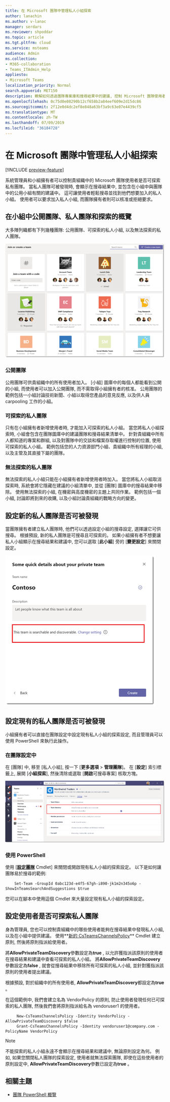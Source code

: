 ```yaml
---
title: 在 Microsoft 團隊中管理私人小組探索
author: lanachin
ms.author: v-lanac
manager: serdars
ms.reviewer: shpoddar
ms.topic: article
ms.tgt.pltfrm: cloud
ms.service: msteams
audience: Admin
ms.collection:
- M365-collaboration
- Teams_ITAdmin_Help
appliesto:
- Microsoft Teams
localization_priority: Normal
search.appverid: MET150
description: 瞭解如何透過團隊專案庫和搜尋結果中的建議, 控制 Microsoft 團隊使用者是否可探索私人團隊。
ms.openlocfilehash: 0c75d0e08290b12cf658b2a84eef609e2d15dc86
ms.sourcegitcommit: 2f12e0d4dc2ef8e848a63bf3a9c63e07e4439cf5
ms.translationtype: MT
ms.contentlocale: zh-TW
ms.lasthandoff: 07/09/2019
ms.locfileid: "36184728"
---
```

# <a name="manage-discovery-of-private-teams-in-microsoft-teams"></a>在 Microsoft 團隊中管理私人小組探索

[!INCLUDE [preview-feature](includes/preview-feature.md)]

系統管理員和小組擁有者可以控制貴組織中的 Microsoft 團隊使用者是否可探索私有團隊。 當私人團隊可被發現時, 會顯示在搜尋結果中, 並包含在小組中與團隊中的公用小組有關的建議中。 這可讓使用者輕鬆搜尋並找到他們想要加入的私人小組。 使用者可以要求加入私人小組, 而團隊擁有者則可以核准或拒絕要求。

## <a name="overview-of-public-teams-private-teams-and-discovery-in-teams"></a>在小組中公開團隊、私人團隊和探索的概覽

大多陣列織都有下列幾種團隊: 公用團隊、可探索的私人小組, 以及無法探索的私人團隊。

![小組圖庫的螢幕擷取畫面](media/private-team-discovery-team-gallery.png)

### <a name="public-teams"></a>公開團隊

公用團隊可供貴組織中的所有使用者加入。 [小組] 圖庫中的每個人都能看到公開的小組, 而使用者可以加入公開團隊, 而不需取得小組擁有者的核准。 公用團隊的範例包括一小組討論技術新聞、小組以取得您產品的意見反應, 以及供人員 carpooling 工作的小組。

### <a name="discoverable-private-teams"></a>可探索的私人團隊

只有在小組擁有者新增使用者時, 才能加入可探索的私人小組。 當您將私人小組探索時, 小組會包含在團隊圖庫中的建議團隊和搜尋結果清單中。 針對貴組織中所有人都知道的專案和群組, 以及對團隊中的交談和檔案存取權進行控制的位置, 使用可探索的私人小組。 範例包括您的人力資源部門小組、貴組織中所有經理的小組, 以及主管及其直接下屬的團隊。

### <a name="non-discoverable-private-teams"></a>無法探索的私人團隊

無法探索的私人小組只能在小組擁有者新增使用者時加入。 當您將私人小組取消探索時, 系統會將它隱藏在建議的小組清單中, 並從 [團隊] 圖庫中的搜尋結果中移除。 使用無法探索的小組, 在機密與高度機密的主題上共同作業。 範例包括一個小組, 討論即將到來的收購, 以及小組討論貴組織的戰略方向的變更。

## <a name="set-whether-new-private-teams-are-discoverable"></a>設定新的私人團隊是否可被發現

當團隊擁有者建立私人團隊時, 他們可以透過設定小組的搜尋設定, 選擇讓它可供搜尋。 根據預設, 新的私人團隊是可搜尋且可探索的。 如果小組擁有者不想要讓私人小組顯示在搜尋結果和建議中, 您可以選取 [**此小組**] 旁的 [**變更設定**] 來關閉設定。

![新私人團隊探索設定的螢幕擷取畫面](media/private-team-discovery-new-team.png)

## <a name="set-whether-existing-private-teams-are-discoverable"></a>設定現有的私人團隊是否可被發現

小組擁有者可以直接在團隊設定中設定現有私人小組的探索設定, 而且管理員可以使用 PowerShell 來執行此操作。

### <a name="in-team-settings"></a>在團隊設定中

在 [團隊] 中, 移至 [私人小組], 按一下 [**更多選項** > **管理團隊**]。 在 [**設定**] 索引標籤上, 展開 [**小組探索**], 然後清除或選取 [**開啟**可搜尋專案] 核取方塊。

![現有私人團隊探索設定的螢幕擷取畫面](media/private-team-discovery-existing-team.png)

### <a name="using-powershell"></a>使用 PowerShell

使用 [**[設定團隊](https://docs.microsoft.com/powershell/module/teams/set-team?view=teams-ps)** Cmdlet] 來關閉或開啟現有私人小組的探索設定。 以下是如何讓團隊易於搜尋的範例:
```
    Set-Team -GroupId 0abc123d-e4f5-67gh-i890-jk1m2n345o6p -ShowInTeamsSearchAndSuggestions $true
```
您可以在腳本中使用這個 Cmdlet 來大量設定現有私人小組的探索設定。

## <a name="set-whether-users-can-discover-private-teams"></a>設定使用者是否可探索私人團隊

身為管理員, 您也可以控制貴組織中的哪些使用者能夠在搜尋結果中發現私人小組, 以及在小組中提供建議。 使用**[新的 CsTeamsChannelsPolicy](https://docs.microsoft.com/powershell/module/skype/new-csteamschannelspolicy?view=skype-ps)** Cmdlet 建立原則, 然後將原則指派給使用者。
 
將**AllowPrivateTeamDiscovery**參數設定為**true** , 以允許獲指派該原則的使用者在搜尋結果和建議中查看可探索的私人小組。 將**AllowPrivateTeamDiscovery**參數設定為**false** , 就會從搜尋結果中移除所有可探索的私人小組, 並針對獲指派該原則的使用者提出建議。

根據預設, 對於組織中的所有使用者, **AllowPrivateTeamDiscovery**都設定為**true** 。

在這個範例中, 我們會建立名為 VendorPolicy 的原則, 防止使用者發現任何已可探索的私人團隊, 然後我們會將原則指派給名為 vendoruser1 的使用者。
```
     New-CsTeamsChannelsPolicy -Identity VendorPolicy -AllowPrivateTeamDiscovery $false
     Grant-CsTeamsChannelsPolicy -Identity vendoruser1@company.com -PolicyName VendorPolicy
```

> [!NOTE]
> 不能探索的私人小組永遠不會顯示在搜尋結果和建議中, 無論原則設定為何。 例如, 如果您關閉私人團隊的探索設定, 使用者就無法探索團隊, 即使在這些使用者的原則設定中, **AllowPrivateTeamDiscovery**參數已設定為**true** 。

## <a name="related-topics"></a>相關主題
- [團隊 PowerShell 概覽](teams-powershell-overview.md)
